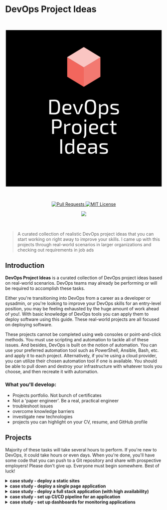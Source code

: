 # DevOps Project Ideas

<br>

<p align="center">
  <a href="https://github.com/calvin-puram/DevOps-Project-Ideas">
    <img src="./headline.png" alt="DevOps Project Ideas">
  </a>
</p>

<br>

<p align="center">
  <a href="https://github.com/calvin-puram/DevOps-Project-Ideas/pulls">
    <img src="https://img.shields.io/badge/PRs-welcome-brightgreen.svg?longCache=true" alt="Pull Requests">
  </a>
  <a href="https://github.com/calvin-puram/DevOps-Project-Ideas/blob/master/LICENSE">
    <img src="https://img.shields.io/badge/License-MIT-lightgrey.svg?longCache=true" alt="MIT License">
  </a>
</p>

<p align="center">
  <a href="https://twitter.com/cpuram1" target="_blank">
    <img src="https://img.shields.io/twitter/follow/cpuram1.svg?logo=twitter">
  </a>
</p>

<br>

> A curated collection of realistic DevOps project ideas that you can start working on right away to improve your skills. I came up with this projects through real-world scenarios in larger organizations and checking out requirements in job ads

## Introduction

**DevOps Project Ideas** is a curated collection of DevOps project ideas based on real-world scenarios. DevOps teams may already be performing or will be required to accomplish these tasks.

Either you're transitioning into DevOps from a career as a developer or sysadmin, or you're looking to improve your DevOps skills for an entry-level position, you may be feeling exhausted by the huge amount of work ahead of you!. With basic knowledge of DevOps tools you can apply them to deploy software using this guide. These real-world projects are all focused on deploying software.

These projects cannot be completed using web consoles or point-and-click methods. You must use scripting and automation to tackle all of these issues. And besides, DevOps is built on the notion of automation. You can use your preferred automation tool such as PowerShell, Ansible, Bash, etc. and apply it to each project. Alternatively, if you're using a cloud provider, you can utilize their chosen automation tool if one is available. You should be able to pull down and destroy your infrastructure with whatever tools you choose, and then recreate it with automation.

### What you'll develop:

- Projects portfolio. Not bunch of certificates
- Not a 'paper engineer'. Be a real, practical engineer
- troubleshoot issues
- overcome knowledge barriers
- investigate new technologies
- projects you can highlight on your CV, resume, and GitHub profile

## Projects

Majority of these tasks will take several hours to perform. If you're new to DevOps, it could take hours or even days. When you're done, you'll have some code that you can push to a Git repository and share with prospective employers! Please don't give up. Everyone must begin somewhere. Best of luck!

<details>
<summary><b>case study - deploy a static sites</b></summary><br>

Imagine a startup called **risewise** build a landing page to showcase their services and they need a DevOps engineer to provision a web server with automation and publish a website onto it. In this case study, you will configure and serve a static HTML site using Nginx and install SSL/TLS certificate to load application over HTTPS.

To access the website, create a virtual server, install a web server on it, and configure networking and any necessary firewalls. You can try using web consoles to complete this task and after that use automation to provision a web server and publish a website onto it

### This project helps with these job requirements:

✅ Provision and configure infrastructure through automation.

✅ Knowledge of web application development, server deployment and maintenance, and general networking practices.

✅ Experience with scripting tools such as Bash, PowerShell, Batch e.t.c

✅ Web server security.

This project will also teach you how to use the command line to interact with a Linux or Windows server.

### Steps to take:

⏺ Set up a Git repository to save your work.

⏺ You can use any cloud provider to create (provision) a virtual machine.

⏺ Install Nginx on the virtual machine and configure Nginx to serve a static website.

⏺ Check that you can access the website using your web browser eg (https://example.com).

### Goals of the Project:

If you don't already have a solid understanding of server administration, this will help you get one. You'll have to learn things like: what is a web server? How do you install software using a package manager?

In addition, you'll need to learn how to use an automation tool and write your first automation code.

Useful resources:

- [What is a Web Server](https://nanduribalajee.medium.com/what-is-a-web-server-5c28c9391464)
- [SSL/TLS beginner’s tutorial](https://medium.com/talpor/ssl-tls-authentication-explained-86f00064280)

</details>

<details>
<summary><b>case study - deploy a single page application</b></summary><br>

**ngcruse** a fictitious company needs the help of a DevOps engineer to provision a web server with automation and publish a website onto it. In this case study, you will configure and serve a single page application (reactjs, vuejs or any spa will be fine) using Nginx and install SSL/TLS certificate to load application over HTTPS. You can use any available open source single page application for this task.

### This project helps with these job requirements:

✅ Knowledge of build tools.

### Steps to take:

⏺ Set up repository source code.

⏺ You can use any cloud provider to create (provision) a virtual machine.

⏺ Install Nginx on the virtual machine and configure Nginx to serve a static website.

⏺ DNS configuration

⏺ Check that you can access the website using your web browser eg (https://example.com).

### Goals of the Project:

You will learn more about Nginx as a web server and reverse proxy. You will also learn about build tools

Useful resources:

- [How To Deploy a React Application with Nginx on Ubuntu 20.04](https://www.digitalocean.com/community/tutorials/how-to-deploy-a-react-application-with-nginx-on-ubuntu-20-04)

</details>

<details>
<summary><b>case study - deploy a full stack application (with high availability)</b></summary><br>

High availability applications are typically deployed so that even if one instance of the app crashes, users can still access it. In this case study, you will configure and serve a full stack application using any web server of your choice and install SSL/TLS certificate to load application over HTTPS. You can use any available open source full stack application (Nodejs/Reactjs, django/vuejs or any stack o your choice) for this task and Knowledge of any of these technologies is not required.

### This project helps with these job requirements:

✅ Troubleshooting techniques and fixing the code bugs.

✅ Configuration and managing databases such as MySQL, Mongo.

✅ Build infrastructure as code and implement and test the automation.

✅ Manage software configuration across environments using configuration-as-code principles.

### Steps to take:

⏺ Set up repository source code.

⏺ You can use any cloud provider to create (provision) a virtual machine.

⏺ Determine how to automate the requirement of database credentials to the application.

⏺ Deploy a second instance of the application that points to the same database as the first. Consider high-availability and deploy on two or more availability zones.

⏺ Add a load balancer or reverse proxy to load-balance requests between the two instances so that you may access the application through a single URL.

⏺ Using Ansible Vault, store the database credentials in an encrypted format. Get the credentials from Vault when you're ready to deploy.

⏺ In a 'dev' or 'test' environment, deploy a separate, single instance of the application.

⏺ Create a cron job to perform database backups.

⏺ Check that you can access the frontend using your web browser which integrate with your backend eg (https://example.com).

### Goals of the Project:

This project will also teach you how to configure Nginx as a reverse proxy, how to integrate frontend and backend app. You will also learn how to configure and manage databases.

Useful resources:

- [Deploying Full Stack App onto Ubuntu/AWS: Postgres, Express, React, Node + SSL Let's Encrypt](https://www.youtube.com/watch?v=NjYsXuSBZ5U)

</details>

<details>
<summary><b>case study - set up CI/CD pipeline for an application</b></summary><br>

The primary goal of a CI/CD pipeline is to automate the software development lifecycle (SDLC). The pipeline will cover many aspects of a software development process, from writing the code and running tests to delivery and deployment. Simply stated, a CI/CD pipeline integrates automation and continuous monitoring into the development lifecycle.

In this case study yow will set up a pipeline, using one of the popular tools.

### This project helps with these job requirements:

✅ Develop, test, and maintain build and deployment scripts in CI/CD framework/tools to automate and streamline deployment processes.

This project will also teach you how to use the command line to interact with a Linux or Windows server.

### Steps to take:

⏺ Research and choose a CI/CD tool ( Jenkins, GitLab, GitHub Actions e.t.c). Choose a commonly used tool analyzing job ads will assist you in determining this and move with it. The most important thing is to gain experience and understand the terminology rather than memorize every command or feature.

⏺ Use any open source project on Github for this task and fork the project into your Github account.

⏺ Write a pipeline for your CI/CD tool, to test, compile & package the application. Run the pipeline in the CI/CD tool.

⏺ Extend the pipeline so that it can be deployed to a server. You'll need to do some research to figure out how the application is deployed.

⏺ Check the code for quality. Use Sonarqube or another open source or free tool to add a stage to your pipeline that checks code quality. (Optional)

⏺ Include a stage for manual approval. Add a stage to your pipeline that requires manual approval before going live.(Optional)

⏺ Create two pipelines to deploy an app with a separate frontend and backend.(Optional)

### Goals of the Project:

You'll learn about CI/CD concepts and gain hands-on experience configuring one tool and writing a pipeline.

Useful resources:

- [How to Build an Effective Initial Deployment Pipeline](https://www.toptal.com/devops/effective-ci-cd-deployment-pipeline)
- [Deploy your App Using CI/CD Pipeline](https://medium.com/wind-of-change/creating-a-ci-cd-pipeline-6ff9aeb0848c)
- [CI/CD Pipeline: A Gentle Introduction](https://semaphoreci.com/blog/cicd-pipeline)

</details>

<details>
<summary><b>case study - set up dashboards for monitoring applications</b></summary><br>

As a DevOps engineer, you add monitoring to an application by creating a dashboard. In this case study, you will create dashboards to provide end-to-end monitoring of an application. The application is critical to the running of the business. You create two dashboards to achieve this goal:

- One dashboard monitors the metrics that reflect the health of the supporting infrastructure.
- The other dashboard provides a summary alert that tells you when problems occur in the infrastructure.

### This project helps with these job requirements:

✅ Implement technologies to increase our apps' traceability and performance monitoring.

✅ Profile and optimize architecture and infrastructure with the development team..

### Steps to take:

⏺ You can use the application you deploy from previous case study.

⏺ Choose one of the many open source monitoring programs available. Alternatively, you can utilize the one given by your cloud provider (e.g. AWS CloudWatch, Azure Monitor ).

⏺ Configure the application to expose some metrics in order to demonstrate its health. Investigate which metrics the application can expose; for example, if it's a web server, can metrics like requests-per-second or memory usage be exposed?

⏺ The metrics should be scraped into a monitoring tool.

⏺ Create a dashboard to show the metrics in real time.

⏺ Monitor storage space, system load, and other aspects of your underlying infrastructure.

⏺ To increase the strain on your application, use a load testing tool. What impact does it have on the dashboard's metrics?

### Goals of the Project:

This project will get you up to speed to various monitoring tools like (Nagios, Statsd, Prometheus, Graphite, Grafana e.t.c) you will also get to know how to gather metrics, and inject them into the tool.

Useful resources:

- [How we monitor the health of our applications and infrastructure](https://medium.com/kaodim-engineering/monitoring-app-infra-64768c79ab37)

</details>
